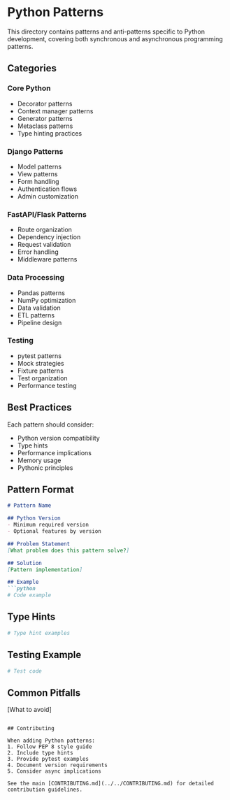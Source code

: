 # Python Patterns

This directory contains patterns and anti-patterns specific to Python development, covering both synchronous and asynchronous programming patterns.

## Categories

### Core Python
- Decorator patterns
- Context manager patterns
- Generator patterns
- Metaclass patterns
- Type hinting practices

### Django Patterns
- Model patterns
- View patterns
- Form handling
- Authentication flows
- Admin customization

### FastAPI/Flask Patterns
- Route organization
- Dependency injection
- Request validation
- Error handling
- Middleware patterns

### Data Processing
- Pandas patterns
- NumPy optimization
- Data validation
- ETL patterns
- Pipeline design

### Testing
- pytest patterns
- Mock strategies
- Fixture patterns
- Test organization
- Performance testing

## Best Practices

Each pattern should consider:
- Python version compatibility
- Type hints
- Performance implications
- Memory usage
- Pythonic principles

## Pattern Format

```markdown
# Pattern Name

## Python Version
- Minimum required version
- Optional features by version

## Problem Statement
[What problem does this pattern solve?]

## Solution
[Pattern implementation]

## Example
```python
# Code example
```

## Type Hints
```python
# Type hint examples
```

## Testing Example
```python
# Test code
```

## Common Pitfalls
[What to avoid]
```

## Contributing

When adding Python patterns:
1. Follow PEP 8 style guide
2. Include type hints
3. Provide pytest examples
4. Document version requirements
5. Consider async implications

See the main [CONTRIBUTING.md](../../CONTRIBUTING.md) for detailed contribution guidelines.

